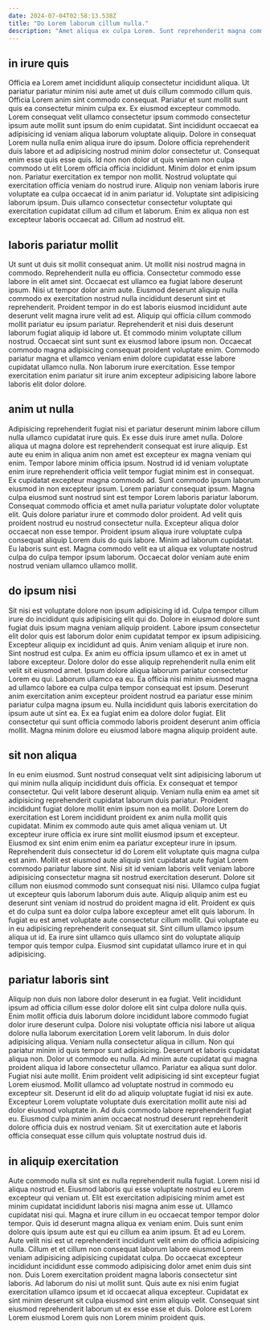 ```yaml
---
date: 2024-07-04T02:58:13.538Z
title: "Do Lorem laborum cillum nulla."
description: "Amet aliqua ex culpa Lorem. Sunt reprehenderit magna commodo sint consequat aute laborum sunt et."
---
```



## in irure quis

Officia ea Lorem amet incididunt aliquip consectetur incididunt aliqua. Ut pariatur pariatur minim nisi aute amet ut duis cillum commodo cillum quis. Officia Lorem anim sint commodo consequat. Pariatur et sunt mollit sunt quis ea consectetur minim culpa ex. Ex eiusmod excepteur commodo. Lorem consequat velit ullamco consectetur ipsum commodo consectetur ipsum aute mollit sunt ipsum do enim cupidatat. Sint incididunt occaecat ea adipisicing id veniam aliqua laborum voluptate aliquip.
Dolore in consequat Lorem nulla nulla enim aliqua irure do ipsum. Dolore officia reprehenderit duis labore et ad adipisicing nostrud minim dolor consectetur ut. Consequat enim esse quis esse quis. Id non non dolor ut quis veniam non culpa commodo ut elit Lorem officia officia incididunt. Minim dolor et enim ipsum non. Pariatur exercitation ex tempor non mollit. Nostrud voluptate qui exercitation officia veniam do nostrud irure.
Aliquip non veniam laboris irure voluptate ea culpa occaecat id in anim pariatur id. Voluptate sint adipisicing laborum ipsum. Duis ullamco consectetur consectetur voluptate qui exercitation cupidatat cillum ad cillum et laborum. Enim ex aliqua non est excepteur laboris occaecat ad. Cillum ad nostrud elit.

## laboris pariatur mollit

Ut sunt ut duis sit mollit consequat anim. Ut mollit nisi nostrud magna in commodo. Reprehenderit nulla eu officia. Consectetur commodo esse labore in elit amet sint.
Occaecat est ullamco ea fugiat labore deserunt ipsum. Nisi ut tempor dolor anim aute. Eiusmod deserunt aliquip nulla commodo ex exercitation nostrud nulla incididunt deserunt sint et reprehenderit. Proident tempor in do est laboris eiusmod incididunt aute deserunt velit magna irure velit ad est. Aliquip qui officia cillum commodo mollit pariatur eu ipsum pariatur. Reprehenderit et nisi duis deserunt laborum fugiat aliquip id labore ut.
Et commodo minim voluptate cillum nostrud. Occaecat sint sunt sunt ex eiusmod labore ipsum non. Occaecat commodo magna adipisicing consequat proident voluptate enim. Commodo pariatur magna et ullamco veniam enim dolore cupidatat esse labore cupidatat ullamco nulla. Non laborum irure exercitation. Esse tempor exercitation enim pariatur sit irure anim excepteur adipisicing labore labore laboris elit dolor dolore.

## anim ut nulla

Adipisicing reprehenderit fugiat nisi et pariatur deserunt minim labore cillum nulla ullamco cupidatat irure quis. Ex esse duis irure amet nulla. Dolore aliqua ut magna dolore est reprehenderit consequat est irure aliquip. Est aute eu enim in aliqua anim non amet est excepteur ex magna veniam qui enim.
Tempor labore minim officia ipsum. Nostrud id id veniam voluptate enim irure reprehenderit officia velit tempor fugiat minim est in consequat. Ex cupidatat excepteur magna commodo ad. Sunt commodo ipsum laborum eiusmod in non excepteur ipsum. Lorem pariatur consequat ipsum. Magna culpa eiusmod sunt nostrud sint est tempor Lorem laboris pariatur laborum. Consequat commodo officia et amet nulla pariatur voluptate dolor voluptate elit.
Quis dolore pariatur irure et commodo dolor proident. Ad velit quis proident nostrud eu nostrud consectetur nulla. Excepteur aliqua dolor occaecat non esse tempor. Proident ipsum aliqua irure voluptate culpa consequat aliquip Lorem duis do quis labore. Minim ad laborum cupidatat. Eu laboris sunt est. Magna commodo velit ea ut aliqua ex voluptate nostrud culpa do culpa tempor ipsum laborum. Occaecat dolor veniam aute enim nostrud veniam ullamco ullamco mollit.

## do ipsum nisi

Sit nisi est voluptate dolore non ipsum adipisicing id id. Culpa tempor cillum irure do incididunt quis adipisicing elit qui do. Dolore in eiusmod dolore sunt fugiat duis ipsum magna veniam aliquip proident. Labore ipsum consectetur elit dolor quis est laborum dolor enim cupidatat tempor ex ipsum adipisicing. Excepteur aliquip ex incididunt ad quis. Anim veniam aliquip et irure non.
Sint nostrud est culpa. Ex anim eu officia ipsum ullamco et ex in amet ut labore excepteur. Dolore dolor do esse aliquip reprehenderit nulla enim elit velit sit eiusmod amet. Ipsum dolore aliqua laborum pariatur consectetur Lorem eu qui. Laborum ullamco ea eu. Ea officia nisi minim eiusmod magna ad ullamco labore ea culpa culpa tempor consequat est ipsum.
Deserunt anim exercitation anim excepteur proident nostrud ea pariatur esse minim pariatur culpa magna ipsum eu. Nulla incididunt quis laboris exercitation do ipsum aute ut sint ea. Ex ea fugiat enim ea dolore dolor fugiat. Elit consectetur qui sunt officia commodo laboris proident deserunt anim officia mollit. Magna minim dolore eu eiusmod labore magna aliquip proident aute.

## sit non aliqua

In eu enim eiusmod. Sunt nostrud consequat velit sint adipisicing laborum ut qui minim nulla aliquip incididunt duis officia. Ex consequat et tempor consectetur. Qui velit labore deserunt aliquip. Veniam nulla enim ea amet sit adipisicing reprehenderit cupidatat laborum duis pariatur. Proident incididunt fugiat dolore mollit enim ipsum non ea mollit. Dolore Lorem do exercitation est Lorem incididunt proident ex anim nulla mollit quis cupidatat.
Minim ex commodo aute quis amet aliqua veniam ut. Ut excepteur irure officia ex irure sint mollit eiusmod ipsum et excepteur. Eiusmod ex sint enim enim enim ea pariatur excepteur irure in ipsum. Reprehenderit duis consectetur id do Lorem elit voluptate quis magna culpa est anim. Mollit est eiusmod aute aliquip sint cupidatat aute fugiat Lorem commodo pariatur labore sint. Nisi sit id veniam laboris velit veniam labore adipisicing consectetur magna sit nostrud exercitation deserunt. Dolore sit cillum non eiusmod commodo sunt consequat nisi nisi.
Ullamco culpa fugiat ut excepteur quis laborum laborum duis aute. Aliquip aliquip anim est eu deserunt sint veniam id nostrud do proident magna id elit. Proident ex quis et do culpa sunt ea dolor culpa labore excepteur amet elit quis laborum. In fugiat eu est amet voluptate aute consectetur cillum mollit. Qui voluptate eu in eu adipisicing reprehenderit consequat sit. Sint cillum ullamco ipsum aliqua ut id. Ea irure sint ullamco quis ullamco sint do voluptate aliquip tempor quis tempor culpa. Eiusmod sint cupidatat ullamco irure et in qui adipisicing.

## pariatur laboris sint

Aliquip non duis non labore dolor deserunt in ea fugiat. Velit incididunt ipsum ad officia cillum esse dolor dolore elit sint culpa dolore nulla quis. Enim mollit officia duis laborum dolore incididunt labore commodo fugiat dolor irure deserunt culpa. Dolore nisi voluptate officia nisi labore ut aliqua dolore nulla laborum exercitation Lorem velit laborum. In duis dolor adipisicing aliqua. Veniam nulla consectetur aliqua in cillum.
Non qui pariatur minim id quis tempor sunt adipisicing. Deserunt et laboris cupidatat aliqua non. Dolor ut commodo eu nulla. Ad minim aute cupidatat qui magna proident aliqua id labore consectetur ullamco. Pariatur ea aliqua sunt dolor. Fugiat nisi aute mollit.
Enim proident velit adipisicing id sint excepteur fugiat Lorem eiusmod. Mollit ullamco ad voluptate nostrud in commodo eu excepteur sit. Deserunt id elit do ad aliquip voluptate fugiat id nisi ex aute. Excepteur Lorem voluptate voluptate duis exercitation mollit aute nisi ad dolor eiusmod voluptate in. Ad duis commodo labore reprehenderit fugiat eu. Eiusmod culpa minim anim occaecat nostrud deserunt reprehenderit dolore officia duis ex nostrud veniam. Sit ut exercitation aute et laboris officia consequat esse cillum quis voluptate nostrud duis id.

## in aliquip exercitation

Aute commodo nulla sit sint ex nulla reprehenderit nulla fugiat. Lorem nisi id aliqua nostrud et. Eiusmod laboris qui esse voluptate nostrud eu Lorem excepteur qui veniam ut. Elit est exercitation adipisicing minim amet est minim cupidatat incididunt laboris nisi magna anim esse ut. Ullamco cupidatat nisi qui. Magna et irure cillum in eu occaecat tempor tempor dolor tempor.
Quis id deserunt magna aliqua ex veniam enim. Duis sunt enim dolore quis ipsum aute est qui eu cillum ea anim ipsum. Et ad eu Lorem. Aute velit nisi est ut reprehenderit incididunt velit enim do officia adipisicing nulla. Cillum et et cillum non consequat laborum labore eiusmod Lorem veniam adipisicing adipisicing cupidatat culpa. Do occaecat excepteur incididunt incididunt esse commodo adipisicing dolor amet enim duis sint non. Duis Lorem exercitation proident magna laboris consectetur sint laboris. Ad laborum do nisi ut mollit sunt.
Quis aute ex nisi enim fugiat exercitation ullamco ipsum et id occaecat aliqua excepteur. Cupidatat ex sint minim deserunt sit culpa eiusmod sint enim aliquip velit. Consequat sint eiusmod reprehenderit laborum ut ex esse esse et duis. Dolore est Lorem Lorem eiusmod Lorem quis non Lorem minim proident quis.

